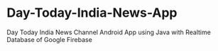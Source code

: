 # Day-Today-India-News-App
Day Today India News Channel Android App using Java with Realtime Database of Google Firebase

